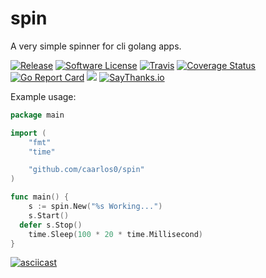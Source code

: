 # spin

A very simple spinner for cli golang apps.

[![Release](https://img.shields.io/github/release/caarlos0/spin.svg?style=flat-square)](https://github.com/caarlos0/spin/releases/latest)
[![Software License](https://img.shields.io/badge/license-MIT-brightgreen.svg?style=flat-square)](LICENSE.md)
[![Travis](https://img.shields.io/travis/caarlos0/spin.svg?style=flat-square)](https://travis-ci.org/caarlos0/spin)
[![Coverage Status](https://img.shields.io/coveralls/caarlos0/spin/master.svg?style=flat-square)](https://coveralls.io/github/caarlos0/spin?branch=master)
[![Go Report Card](https://goreportcard.com/badge/github.com/caarlos0/spin?style=flat-square)](https://goreportcard.com/report/github.com/caarlos0/spin)
[![](https://godoc.org/github.com/caarlos0/spin?status.svg&style=flat-square)](http://godoc.org/github.com/caarlos0/spin)
[![SayThanks.io](https://img.shields.io/badge/SayThanks.io-%E2%98%BC-1EAEDB.svg?style=flat-square)](https://saythanks.io/to/caarlos0)

Example usage:

```go
package main

import (
	"fmt"
	"time"

	"github.com/caarlos0/spin"
)

func main() {
	s := spin.New("%s Working...")
	s.Start()
  defer s.Stop()
	time.Sleep(100 * 20 * time.Millisecond)
}
```

[![asciicast](https://asciinema.org/a/97581.png)](https://asciinema.org/a/97581)
